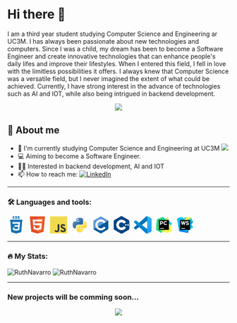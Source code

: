
# Hi there 👋

<!--
**RuthNavarroCarrasco/RuthNavarroCarrasco** is a ✨ _special_ ✨ repository because its `README.md` (this file) appears on your GitHub profile.

Here are some ideas to get you started:

- 🔭 I’m currently working on ...
- 🌱 I’m currently learning ...
- 👯 I’m looking to collaborate on ...
- 🤔 I’m looking for help with ...
- 💬 Ask me about ...
- 📫 How to reach me: ...
- 😄 Pronouns: ...
- ⚡ Fun fact: ...
-->

I am a third year student studying Computer Science and Engineering ar UC3M. I has always been passionate about new technologies and computers. Since I was a child, my dream has been to become a Software Engineer and create innovative technologies that can enhance people's daily lifes and improve their lifestyles. When I entered this field, I fell in love with the limitless possibilities it offers. I always knew that Computer Science was a versatile field, but I never imagined the extent of what could be achieved. Currently, I have strong interest in the advance of technologies such as AI and IOT, while also being intrigued in backend development. 

<div id="header" align="center">
  <img src="https://media1.giphy.com/media/v1.Y2lkPTc5MGI3NjExNzJlMmUyYmIyNDE1NzMwYjkzMzJkODA2OGZkMzA4NjE3NWJhY2ZmNSZlcD12MV9pbnRlcm5hbF9naWZzX2dpZklkJmN0PWc/TdfyKrN7HGTIY/giphy.gif" width="300"/>
</div>

## 🌱 About me
- :green_book: I'm currently studying Computer Science and Engineering at UC3M <img src="https://media.giphy.com/media/WUlplcMpOCEmTGBtBW/giphy.gif" width="30">
- :computer: Aiming to become a Software Engineer.
- :woman_technologist: Interested in backend development, AI and IOT
- 📫 How to reach me: 
<a href="https://www.linkedin.com/in/ruth-navarro-carrasco/" target="_blank">[![LinkedIn](https://img.shields.io/badge/-LinkedIn-0077B5?logo=linkedin&logoColor=white&style=flat-square)](https://www.linkedin.com/in/ruth-navarro-carrasco/)</a>

---
### :hammer_and_wrench: Languages and tools:
<div>
  
 
  <img src="https://github.com/devicons/devicon/blob/master/icons/css3/css3-plain-wordmark.svg"  title="CSS3" alt="CSS" width="40" height="40"/>&nbsp;
  <img src="https://github.com/devicons/devicon/blob/master/icons/html5/html5-original.svg" title="HTML5" alt="HTML" width="40" height="40"/>&nbsp;
  <img src="https://github.com/devicons/devicon/blob/master/icons/javascript/javascript-original.svg" title="JavaScript" alt="JavaScript" width="40" height="40"/>&nbsp;
   <img src="https://github.com/devicons/devicon/blob/master/icons/python/python-original.svg" title="Python" alt="Python" width="40" height="40"/>&nbsp;
 <img src="https://github.com/devicons/devicon/blob/master/icons/c/c-original.svg" title="C" alt="C" width="40" height="40"/>&nbsp;
 <img src="https://github.com/devicons/devicon/blob/master/icons/cplusplus/cplusplus-plain.svg" title="Cpp" alt="cpp" width="40" height="40"/>&nbsp;
 <img src="https://github.com/devicons/devicon/blob/master/icons/vscode/vscode-original.svg" title="vscode" alt="vscode" width="40" height="40"/>&nbsp;
  <img src="https://github.com/devicons/devicon/blob/master/icons/pycharm/pycharm-original.svg" title="pycharm" alt="pycharm" width="40" height="40"/>&nbsp;
  <img src="https://github.com/devicons/devicon/blob/master/icons/webstorm/webstorm-original.svg" title="webstorm" alt="webstorm" width="40" height="40"/>
 </div>
 

---
### :fire: My Stats:

  <img align="center" src="https://github-readme-stats.vercel.app/api/top-langs?username=RuthNavarroCarrasco&show_icons=true&locale=en&layout=compact" alt="RuthNavarro" />
  <img align="center" src="http://github-readme-streak-stats.herokuapp.com?user=RuthNavarroCarrasco&theme=transparent)](https://git.io/streak-stats" alt="RuthNavarro" />


<!--<img align="center" src="https://github-readme-stats.vercel.app/api?username=RuthNavarroCarrasco&show_icons=true&locale=en" alt="RuthNavarroCarrasco" />-->

---
### New projects will be comming soon...
<div id="header" align="center">
  <img src="https://media.giphy.com/media/v1.Y2lkPTc5MGI3NjExYTU4YzZmNThlMjI1NzVmOTNkNDJjMGRkMDcyYmNlMzFjM2Q3NmY5MSZjdD1n/Ho8klqe5oPLa8g6BNe/giphy.gif" width="300"/>
</div>


